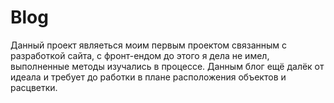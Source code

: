 # Blog
Данный проект являеться моим первым проектом связанным с разработкой сайта, с фронт-ендом до этого я дела не имел, выполненные методы 
изучались в процессе. Данным блог ещё далёк от идеала и требует до работки в плане расположения объектов и расцветки.
